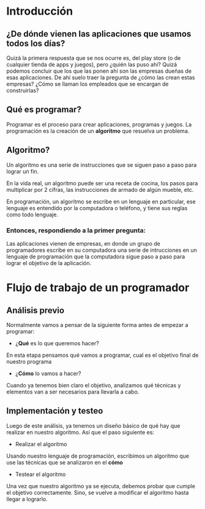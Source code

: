 # Introducción

## ¿De dónde vienen las aplicaciones que usamos todos los días?
Quizá la primera respuesta que se nos ocurre es, del play store (o de cualquier tienda de apps y juegos), pero ¿quién las puso ahí? Quizá podemos concluir que los que las ponen ahí son las empresas dueñas de esas aplicaciones. De ahí suelo traer la pregunta de ¿cómo las crean estas empresas? ¿Cómo se llaman los empleados que se encargan de construirlas?
## Qué es programar?
Programar es el proceso para crear aplicaciones, programas y juegos. La programación es la creación de un **algoritmo** que resuelva un problema.

## Algoritmo?
Un algoritmo es una serie de instrucciones que se siguen paso a paso para lograr un fin.

En la vida real, un algoritmo puede ser una receta de cocina, los pasos para multiplicar por 2 cifras, las instrucciones de armado de algún mueble, etc.

En programación, un algoritmo se escribe en un lenguaje en particular, ese lenguaje es entendido por la computadora o teléfono, y tiene sus reglas como todo lenguaje.

### Entonces, respondiendo a la primer pregunta:
Las aplicaciones vienen de empresas, en donde un grupo de programadores escribe en su computadora una serie de intrucciones en un lenguaje de programación que la computadora sigue paso a paso para lograr el objetivo de la aplicación.

# Flujo de trabajo de un programador

## Análisis previo
Normalmente vamos a pensar de la siguiente forma antes de empezar a programar:

* ¿**Qué** es lo que queremos hacer? 

En esta etapa pensamos qué vamos a programar, cual es el objetivo final de nuestro programa
* ¿**Cómo** lo vamos a hacer?

Cuando ya tenemos bien claro el objetivo, analizamos qué técnicas y elementos van a ser necesarios para llevarla a cabo. 

## Implementación y testeo
Luego de este análisis, ya tenemos un diseño básico de qué hay que realizar en nuestro algoritmo. Así que el paso siguiente es:

* Realizar el algoritmo

Usando nuestro lenguaje de programación, escribimos un algoritmo que use las técnicas que se analizaron en el **cómo**

* Testear el algoritmo

Una vez que nuestro algoritmo ya se ejecuta, debemos probar que cumple el objetivo correctamente. Sino, se vuelve a modificar el algoritmo hasta llegar a lograrlo.